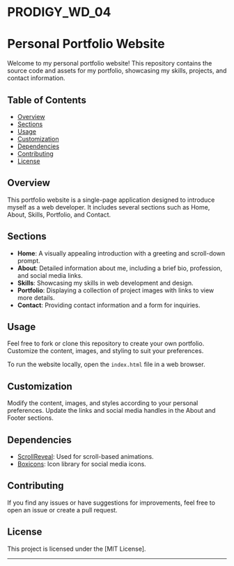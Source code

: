 # PRODIGY_WD_04
# Personal Portfolio Website

Welcome to my personal portfolio website! This repository contains the source code and assets for my portfolio, showcasing my skills, projects, and contact information.

## Table of Contents

- [Overview](#overview)
- [Sections](#sections)
- [Usage](#usage)
- [Customization](#customization)
- [Dependencies](#dependencies)
- [Contributing](#contributing)
- [License](#license)

## Overview

This portfolio website is a single-page application designed to introduce myself as a web developer. It includes several sections such as Home, About, Skills, Portfolio, and Contact.

## Sections

- **Home**: A visually appealing introduction with a greeting and scroll-down prompt.
- **About**: Detailed information about me, including a brief bio, profession, and social media links.
- **Skills**: Showcasing my skills in web development and design.
- **Portfolio**: Displaying a collection of project images with links to view more details.
- **Contact**: Providing contact information and a form for inquiries.

## Usage

Feel free to fork or clone this repository to create your own portfolio. Customize the content, images, and styling to suit your preferences.

To run the website locally, open the `index.html` file in a web browser.

## Customization

Modify the content, images, and styles according to your personal preferences. Update the links and social media handles in the About and Footer sections.

## Dependencies

- [ScrollReveal](https://scrollrevealjs.org/): Used for scroll-based animations.
- [Boxicons](https://boxicons.com/): Icon library for social media icons.

## Contributing

If you find any issues or have suggestions for improvements, feel free to open an issue or create a pull request.

## License

This project is licensed under the [MIT License].

---